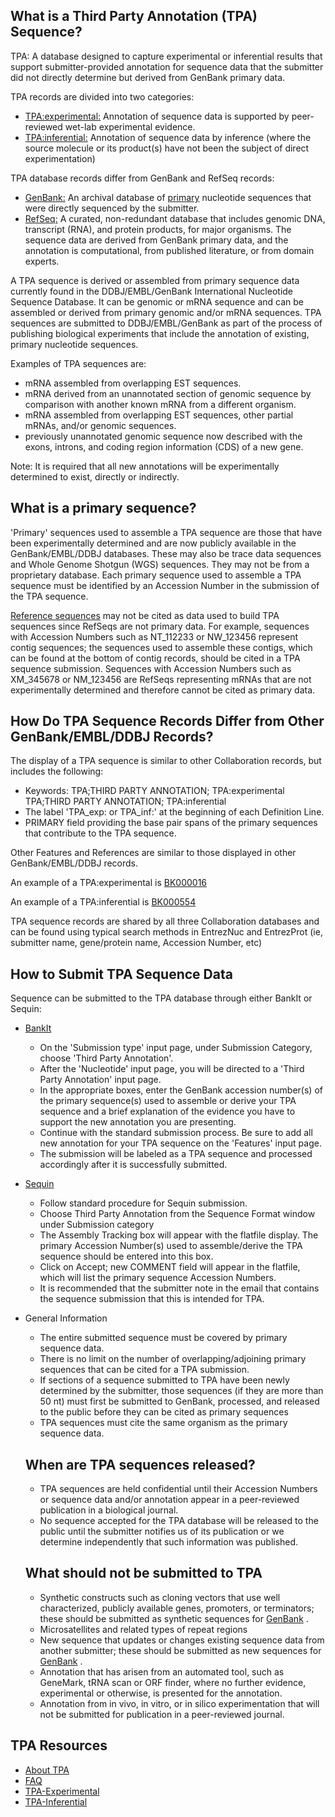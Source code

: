 
## What is a Third Party Annotation (TPA) Sequence?

TPA: A database designed to capture experimental or inferential results that support submitter-provided annotation for sequence data that the submitter did not directly determine but derived from GenBank primary data.

TPA records are divided into two categories:

*   [TPA:experimental:](/~/TPA-Exp) Annotation of sequence data is supported by peer-reviewed wet-lab experimental evidence.
*   [TPA:inferential:](/~/TPA-Inf) Annotation of sequence data by inference (where the source molecule or its product(s) have not been the subject of direct experimentation)

TPA database records differ from GenBank and RefSeq records:

*   [GenBank:](/~/) An archival database of [primary](#prim) nucleotide sequences that were directly sequenced by the submitter.
*   [RefSeq:](/RefSeq/) A curated, non-redundant database that includes genomic DNA, transcript (RNA), and protein products, for major organisms. The sequence data are derived from GenBank primary data, and the annotation is computational, from published literature, or from domain experts.

A TPA sequence is derived or assembled from primary sequence data currently found in the DDBJ/EMBL/GenBank International Nucleotide Sequence Database. It can be genomic or mRNA sequence and can be assembled or derived from primary genomic and/or mRNA sequences. TPA sequences are submitted to DDBJ/EMBL/GenBank as part of the process of publishing biological experiments that include the annotation of existing, primary nucleotide sequences.

Examples of TPA sequences are:

*   mRNA assembled from overlapping EST sequences.
*   mRNA derived from an unannotated section of genomic sequence by comparison with another known mRNA from a different organism.
*   mRNA assembled from overlapping EST sequences, other partial mRNAs, and/or genomic sequences.
*   previously unannotated genomic sequence now described with the exons, introns, and coding region information (CDS) of a new gene.

Note: It is required that all new annotations will be experimentally determined to exist, directly or indirectly.

## What is a primary sequence?

'Primary' sequences used to assemble a TPA sequence are those that have been experimentally determined and are now publicly available in the GenBank/EMBL/DDBJ databases. These may also be trace data sequences and Whole Genome Shotgun (WGS) sequences. They may not be from a proprietary database. Each primary sequence used to assemble a TPA sequence must be identified by an Accession Number in the submission of the TPA sequence.

[Reference sequences](/refseq/about/) may not be cited as data used to build TPA sequences since RefSeqs are not primary data. For example, sequences with Accession Numbers such as NT_112233 or NW_123456 represent contig sequences; the sequences used to assemble these contigs, which can be found at the bottom of contig records, should be cited in a TPA sequence submission. Sequences with Accession Numbers such as XM_345678 or NM_123456 are RefSeqs representing mRNAs that are not experimentally determined and therefore cannot be cited as primary data.

## How Do TPA Sequence Records Differ from Other GenBank/EMBL/DDBJ Records?

The display of a TPA sequence is similar to other Collaboration records, but includes the following:

*   Keywords: TPA;THIRD PARTY ANNOTATION; TPA:experimental TPA;THIRD PARTY ANNOTATION; TPA:inferential
*   The label 'TPA_exp: or TPA_inf:' at the beginning of each Definition Line.
*   PRIMARY field providing the base pair spans of the primary sequences that contribute to the TPA sequence.

Other Features and References are similar to those displayed in other GenBank/EMBL/DDBJ records.

An example of a TPA:experimental is [BK000016](http://www.ncbi.nlm.nih.gov/sites/entrez?cmd=Retrieve&db=nucleotide&dopt=GenBank&list_uids=20043254)

An example of a TPA:inferential is [BK000554](http://www.ncbi.nlm.nih.gov/sites/entrez?cmd=Retrieve&db=nucleotide&dopt=GenBank&list_uids=32880373)

TPA sequence records are shared by all three Collaboration databases and can be found using typical search methods in EntrezNuc and EntrezProt (ie, submitter name, gene/protein name, Accession Number, etc)

## How to Submit TPA Sequence Data

Sequence can be submitted to the TPA database through either BankIt or Sequin:

*   [BankIt](http://www.ncbi.nlm.nih.gov/WebSub/?tool=genbank)
    *   On the 'Submission type' input page, under Submission Category, choose 'Third Party Annotation'.
    *   After the 'Nucleotide' input page, you will be directed to a 'Third Party Annotation' input page.
    *   In the appropriate boxes, enter the GenBank accession number(s) of the primary sequence(s) used to assemble or derive your TPA sequence and a brief explanation of the evidence you have to support the new annotation you are presenting.
    *   Continue with the standard submission process. Be sure to add all new annotation for your TPA sequence on the 'Features' input page.
    *   The submission will be labeled as a TPA sequence and processed accordingly after it is successfully submitted.
*   [Sequin](http://www.ncbi.nlm.nih.gov/Sequin/)
    *   Follow standard procedure for Sequin submission.
    *   Choose Third Party Annotation from the Sequence Format window under Submission category
    *   The Assembly Tracking box will appear with the flatfile display. The primary Accession Number(s) used to assemble/derive the TPA sequence should be entered into this box.
    *   Click on Accept; new COMMENT field will appear in the flatfile, which will list the primary sequence Accession Numbers.
    *   It is recommended that the submitter note in the email that contains the sequence submission that this is intended for TPA.
*   General Information

    *   The entire submitted sequence must be covered by primary sequence data.
    *   There is no limit on the number of overlapping/adjoining primary sequences that can be cited for a TPA submission.
    *   If sections of a sequence submitted to TPA have been newly determined by the submitter, those sequences (if they are more than 50 nt) must first be submitted to GenBank, processed, and released to the public before they can be cited as primary sequences
    *   TPA sequences must cite the same organism as the primary sequence data.

    ## When are TPA sequences released?

    *   TPA sequences are held confidential until their Accession Numbers or sequence data and/or annotation appear in a peer-reviewed publication in a biological journal.
    *   No sequence accepted for the TPA database will be released to the public until the submitter notifies us of its publication or we determine independently that such information was published.

    ## What should not be submitted to TPA

    *   Synthetic constructs such as cloning vectors that use well characterized, publicly available genes, promoters, or terminators; these should be submitted as synthetic sequences for [GenBank](/Genbank/submit) .
    *   Microsatellites and related types of repeat regions
    *   New sequence that updates or changes existing sequence data from another submitter; these should be submitted as new sequences for [GenBank](/Genbank/submit) .
    *   Annotation that has arisen from an automated tool, such as GeneMark, tRNA scan or ORF finder, where no further evidence, experimental or otherwise, is presented for the annotation.
    *   Annotation from in vivo, in vitro, or in silico experimentation that will not be submitted for publication in a peer-reviewed journal.

</div>

</div>

<div id="shared-content-1" nid="1308">

<div class="rightnav">

## TPA Resources

*   [About TPA](/~/TPA)
*   [FAQ](/~/tpafaq)
*   [TPA-Experimental](/~/TPA-Exp)
*   [TPA-Inferential](/~/TPA-Inf)

</div>

</div>